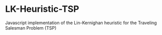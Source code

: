 # LK-Heuristic-TSP
Javascript implementation of the Lin-Kernighan heuristic for the Traveling Salesman Problem (TSP)
